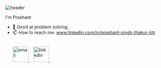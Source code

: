 ![header](https://capsule-render.vercel.app/api?type=rounded&color=gradient&height=300&section=header&text=%20Hi%20there%20&fontSize=80&textBg=true&animation=fadeIn)

I'm Prashant
- 💬 Good at problem solving.
- 📫 How to reach me: www.linkedin.com/in/prashant-singh-thakur-iiitr

<ul>
        <br/>
        <!--<span style="position:absolute;left:75px;margin-top:3px;">
               ▖
        </span> -->
        <a href="mailto:psthakur.btech.cs18@iiitranchi.ac.in" target="_blank"> <img title="email: psthakur.btech.cs18@iiitranchi.ac.in"
                src="https://img.icons8.com/dusk/64/000000/gmail.png" alt="email"
                width="50" height="50"/> 
        </a>
        &nbsp;&nbsp;
        <a href="[https://www.linkedin.com/in/prashant-singh-thakur-iiitr/](https://www.linkedin.com/in/thakur-prashant-singh/)" target="_blank"> <img title="linkedin: prashant-thakur"
                src="https://img.icons8.com/color/48/000000/linkedin.png" alt="linkedin"
                width="50" height="50"/> 
        </a>
        &nbsp;&nbsp;
       
</ul>

<!--

![footer](https://capsule-render.vercel.app/api?type=wave&color=gradient&height=150&section=footer)
-->
